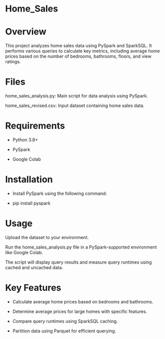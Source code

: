 # Home_Sales

# Overview

This project analyzes home sales data using PySpark and SparkSQL. It performs various queries to calculate key metrics, including average home prices based on the number of bedrooms, bathrooms, floors, and view ratings.

# Files

home_sales_analysis.py: Main script for data analysis using PySpark.

home_sales_revised.csv: Input dataset containing home sales data.

# Requirements

- Python 3.8+

- PySpark

- Google Colab

# Installation

- Install PySpark using the following command:

- pip install pyspark


# Usage

Upload the dataset to your environment.

Run the home_sales_analysis.py file in a PySpark-supported environment like Google Colab.

The script will display query results and measure query runtimes using cached and uncached data.

# Key Features

- Calculate average home prices based on bedrooms and bathrooms.

- Determine average prices for large homes with specific features.

- Compare query runtimes using SparkSQL caching.

- Partition data using Parquet for efficient querying.
